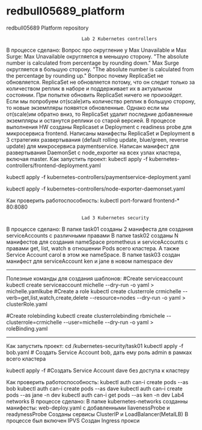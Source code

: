 # redbull05689_platform
redbull05689 Platform repository


                                Lab 2 Kubernetes controllers
В процессе сделано:
Вопрос про округление у Max Unavailable и Max Surge:
Max Unavailable округляется в меньшую сторону. "The absolute number is calculated from percentage by rounding down."
Max Surge округляется в большую сторону. "The absolute number is calculated from the percentage by rounding up."
Вопрос почему ReplicaSet не обновляется.
ReplicaSet не обновляется потому, что он следит только за количеством реплик в наборе и поддерживает их в актуальном состоянии.
При попытке обновить ReplicaSet ничего не произойдет. Если мы попробуем от(scale)ить количество реплик в большую сторону, то новые экземпляры появятся обновленные. Однако если мы от(scale)им обратно вниз, то ReplicaSet удалит последние добавленные экземпляры и останутся реплики со старой версией.
В процессе выполнения HW созданы Replicaset и Deployment с readiness probe для микросервиса frontend.
Написаны манифесты ReplicaSet и Deployment в 3 стратегиях развертывания (default rolling update, blue/green, reverse update) для микросервиса paymentservice.
Написан манифест для развертывания DaemonSet с node_exporter на всех узлах кластера, включая master.
Как запустить проект:
kubectl apply -f kubernetes-controllers/frontend-deployment.yaml

kubectl apply -f kubernetes-controllers/paymentservice-deployment.yaml

kubectl apply -f kubernetes-controllers/node-exporter-daemonset.yaml

Как проверить работоспособность:
kubectl port-forward frontend-* 80:8080

                                Lad 3 Kubernetes security

В процессе сделано:
В папке task01 созданы 2 манифеста для создания serviceAccounts  c различными правами
В папке task02 созданы N манифестов для создания  nameSpace prometheus и serviceAccounts  c  правами get, list, watch в отношении Pods всего кластера. А также Service Account carol в этом же nameSpace.
В папке task03 создан манифест для serviceAccount ken и jane в новом namespace dev

-------
Полезные команды для создания шаблонов:
#Create serviceaccount
kubectl create serviceaccount michelle --dry-run -o yaml > michelle.yamlkube
#Create a role
kubectl create clusterrole crmichelle --verb=get,list,watch,create,delete --resource=nodes  --dry-run -o yaml > clusterRole.yaml

#Create rolebinding
kubectl create clusterrolebinding rbmichele --clusterrole=crmichelle --user=michelle  --dry-run -o yaml > roleBinding.yaml


--------

Как запустить проект:
cd /kubernetes-security/task01
kubectl apply -f bob.yaml # Создать Service Account bob, дать ему роль admin в рамках всего
кластера

kubectl apply -f #Создать Service Account dave без доступа к кластеру

Как проверить работоспособность:
kubectl auth can-i create pods --as bob
kubectl auth can-i create pods --as dave
kubectl auth can-i create pods --as jane -n dev
kubectl auth can-i get pods --as ken -n dev
                                    Lab4 networks
В процессе сделано:
В папке kubernetes-networks созданны манифесты:
    web-deploy.yaml с добавленными liavenessProbe и readynessProbe
    Созданы сервисы ClusterIP и LoadBalancer(MetalLB)
    В процессе был включен IPVS
    Создан Ingress прокси
